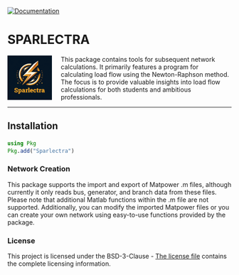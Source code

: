 [![Documentation](https://github.com/Welthulk/Sparlectra.jl/actions/workflows/jekyll-gh-pages.yml/badge.svg)](https://welthulk.github.io/Sparlectra.jl/)


# SPARLECTRA
<a href="https://github.com/Welthulk/Sparlectra.jl/tree/main/"><img align="left" width="100" src="docs/src/assets/logo.png" style="margin-right: 20px" /></a>

This package contains tools for subsequent network calculations. It primarily features a program for calculating load flow using the Newton-Raphson method. The focus is to provide valuable insights into load flow calculations for both students and ambitious professionals.

---

## Installation
```julia
using Pkg
Pkg.add("Sparlectra")
```

### Network Creation
This package supports the import and export of Matpower .m files, although currently it only reads bus, generator, and branch data from these files. Please note that additional Matlab functions within the .m file are not supported. Additionally, you can modify the imported Matpower files or you can create your own network using easy-to-use functions provided by the package.

### License
This project is licensed under the BSD-3-Clause - [The license file](LICENSE) contains the complete licensing information.










